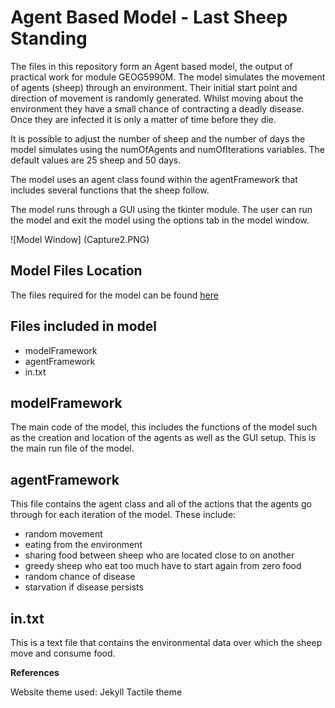 Agent Based Model - Last Sheep Standing
=======

The files in this repository form an Agent based model, the output of practical work for module GEOG5990M. The model simulates the movement of agents (sheep) through an environment. Their initial start point and direction of movement is randomly generated. Whilst moving about the environment they have a small chance of contracting a deadly disease. Once they are infected it is only a matter of time before they die. 

It is possible to adjust the number of sheep and the number of days the model simulates using the numOfAgents and numOfIterations variables. The default values are 25 sheep and 50 days.

The model uses an agent class found within the agentFramework that includes several functions that the sheep follow.

The model runs through a GUI using the tkinter module. The user can run the model and exit the model using the options tab in the model window.

![Model Window] (Capture2.PNG)

Model Files Location
------
The files required for the model can be found [here](https://github.com/CamMiles00/agentBasedModel)

Files included in model
-------
* modelFramework
* agentFramework
* in.txt

modelFramework
-------
The main code of the model, this includes the functions of the model such as the creation and location of the agents as well as the GUI setup. This is the main run file of the model.

agentFramework
-------
This file contains the agent class and all of the actions that the agents go through for each iteration of the model. These include:

* random movement
* eating from the environment
* sharing food between sheep who are located close to on another
* greedy sheep who eat too much have to start again from zero food
* random chance of disease 
* starvation if disease persists

in.txt
-------
This is a text file that contains the environmental data over which the sheep move and consume food.

**References**

Website theme used: Jekyll Tactile theme
